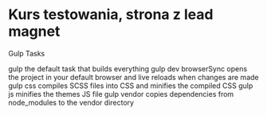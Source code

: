 # Kurs testowania, strona z lead magnet

Gulp Tasks

gulp the default task that builds everything
gulp dev browserSync opens the project in your default browser and live reloads when changes are made
gulp css compiles SCSS files into CSS and minifies the compiled CSS
gulp js minifies the themes JS file
gulp vendor copies dependencies from node_modules to the vendor directory